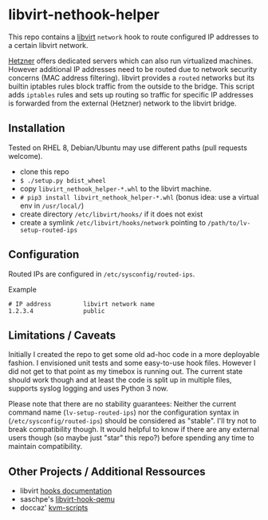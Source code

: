 # libvirt-nethook-helper

This repo contains a [libvirt](https://libvirt.org/) `network` hook to route configured IP addresses to a certain libvirt network.

[Hetzner](https://www.hetzner.de) offers dedicated servers which can also run virtualized machines. However additional IP addresses need to be routed due to network security concerns (MAC address filtering). libvirt provides a `routed` networks but its builtin iptables rules block traffic from the outside to the bridge. This script adds `iptables` rules and sets up routing so traffic for specific IP addresses is forwarded from the external (Hetzner) network to the libvirt bridge.

## Installation

Tested on RHEL 8, Debian/Ubuntu may use different paths (pull requests welcome).

- clone this repo
- `$ ./setup.py bdist_wheel`
- copy `libvirt_nethook_helper-*.whl` to the libvirt machine.
- `# pip3 install libvirt_nethook_helper-*.whl` (bonus idea: use a virtual env in `/usr/local/`)
- create directory `/etc/libvirt/hooks/` if it does not exist
- create a symlink `/etc/libvirt/hooks/network` pointing to `/path/to/lv-setup-routed-ips`


## Configuration

Routed IPs are configured in `/etc/sysconfig/routed-ips`.

Example

    # IP address         libvirt network name
    1.2.3.4              public


## Limitations / Caveats

Initially I created the repo to get some old ad-hoc code in a more deployable fashion. I envisioned unit tests and some easy-to-use hook files. However I did not get to that point as my timebox is running out. The current state should work though and at least the code is split up in multiple files, supports syslog logging and uses Python 3 now.

Please note that there are no stability guarantees: Neither the current command name (`lv-setup-routed-ips`) nor the configuration syntax in (`/etc/sysconfig/routed-ips`) should be considered as "stable". I'll try not to break compatibility though. It would helpful to know if there are any external users though (so maybe just "star" this repo?) before spending any time to maintain compatibility.


## Other Projects / Additional Ressources

* libvirt [hooks documentation](https://libvirt.org/hooks.html)
* saschpe's [libvirt-hook-qemu](https://github.com/saschpe/libvirt-hook-qemu)
* doccaz' [kvm-scripts](https://github.com/doccaz/kvm-scripts)


